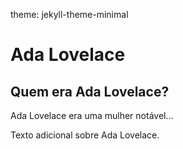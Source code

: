 theme: jekyll-theme-minimal

# Ada Lovelace

## Quem era Ada Lovelace?

Ada Lovelace era uma mulher notável...

Texto adicional sobre Ada Lovelace.
